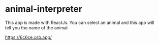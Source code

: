 # animal-interpreter
This app is made with ReactJs. You can select an animal and this app will tell you the name of the animal

https://6c6ce.csb.app/
